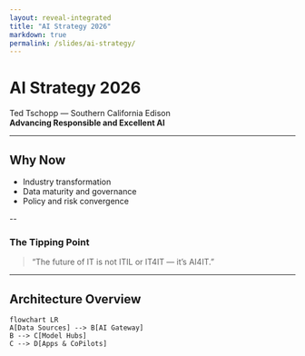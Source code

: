 ```yaml
---
layout: reveal-integrated
title: "AI Strategy 2026"
markdown: true
permalink: /slides/ai-strategy/
---
```


# AI Strategy 2026
Ted Tschopp — Southern California Edison  
**Advancing Responsible and Excellent AI**

---

## Why Now
- Industry transformation  
- Data maturity and governance  
- Policy and risk convergence

--

### The Tipping Point
> “The future of IT is not ITIL or IT4IT — it’s AI4IT.”

---

## Architecture Overview
```mermaid
flowchart LR
A[Data Sources] --> B[AI Gateway]
B --> C[Model Hubs]
C --> D[Apps & CoPilots]
